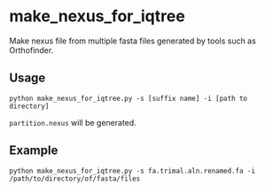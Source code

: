 # make_nexus_for_iqtree

Make nexus file from multiple fasta files generated by tools such as Orthofinder.

## Usage

```
python make_nexus_for_iqtree.py -s [suffix name] -i [path to directory]
```

`partition.nexus` will be generated.

## Example

```
python make_nexus_for_iqtree.py -s fa.trimal.aln.renamed.fa -i /path/to/directory/of/fasta/files
```
